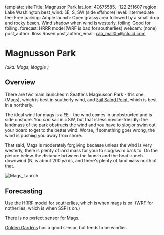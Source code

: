 template: site
Title: Magnuson Park
lat_lon: 47.675585, -122.251607
region: Lake Washington
best_wind: SE, S, SW (side offshore)
level: intermediate
fee: Free
parking: Ample
launch: Open grassy area followed by a small drop and rocky beach. Wind shadow when wind is westerly.
foiling: Good for foiling.
forecast: HRRR model (WRF is bad for southerlies)
webcam: (none)
post_author: Ross Rosen
post_author_email: <cab_mall0n@icloud.com>

# Magnusson Park

*(aka: Mags, Maggie )*

## Overview

There are two main launches in Seattle's Magnusson Park - this one (Mags),
which is best in southerly wind, and [Sail Saind Point](/sites/Sail_Sand_Point),
which is best in a northerly.

The ideal wind for mags is a SE - the wind comes in unobstructed and is side
onshore. You *can* sail in a SW, but that is less novice-friendly: the landmass
of the park obstructs the wind and you have to slog or swim out your board
to get to the better wind. Worse, if something goes wrong, the wind is pushing
you away from shore.

That said, Mags is moderately forgiving because unless the wind is very westerly,
there is plenty of land mass for your to slog/swim back to. On the picture below,
the distance between the launch and the boat launch downwind (N) is about 200 yards,
and there's plenty of land mass north of that.

![Mags_Launch](/images/mags_overview.jpg)

## Forecasting

Use the HRRR model for southerlies, which is when mags is on. (WRF for notherlies, which is when SSP is on.)

There is no perfect sensor for Mags.

[Golden Gardens](https://wx.iwindsurf.com/spot/93975) has a good sensor, but tends to be windier.

